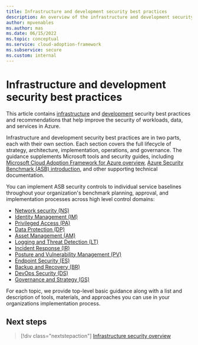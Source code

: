 ```yaml
---
title: Infrastructure and development security best practices
description: An overview of the infrastructure and development security best practices.
author: mpvenables
ms.author: mas
ms.date: 06/15/2022
ms.topic: conceptual
ms.service: cloud-adoption-framework
ms.subservice: secure
ms.custom: internal
---
```


# Infrastructure and development security best practices

This article contains [infrastructure](infrastructure-security-overview.md) and [development](development-security-strategy-overview.md) security best practices and recommendations that help improve the security of workloads, data, and services in Azure.

Infrastructure and development security best practices are in two parts, each with their own section. Each section covers the full lifecycle of strategy, architecture, implementation, operations, and governance. The guidance supplements Microsoft tools and security guides, including [Microsoft Cloud Adoption Framework for Azure overview](/azure/cloud-adoption-framework/overview), [Azure Security Benchmark (ASB) introduction](/security/benchmark/azure/introduction), and other supporting technical documentation.

You can implement ASB security controls to individual service baselines throughout your organization's benchmark planning, approval, and implementation processes across high level control domains:

- [Network security (NS)](/security/benchmark/azure/security-controls-v3-network-security)
- [Identity Management (IM)](/security/benchmark/azure/security-controls-v3-identity-management)
- [Privileged Access (PA)](/security/benchmark/azure/security-controls-v3-privileged-access)
- [Data Protection (DP)](/security/benchmark/azure/security-controls-v3-data-protection)
- [Asset Management (AM)](/security/benchmark/azure/security-controls-v3-asset-management)
- [Logging and Threat Detection (LT)](/security/benchmark/azure/security-controls-v2-logging-threat-detection)
- [Incident Response (IR)](/security/benchmark/azure/security-controls-v3-incident-response)
- [Posture and Vulnerability Management (PV)](/security/benchmark/azure/security-controls-v3-posture-vulnerability-management)
- [Endpoint Security (ES)](/security/benchmark/azure/security-controls-v3-endpoint-security)
- [Backup and Recovery (BR)](/security/benchmark/azure/security-controls-v3-backup-recovery)
- [DevOps Security (DS)](/security/benchmark/azure/security-controls-v3-devops-security)
- [Governance and Strategy (GS)](/security/benchmark/azure/security-controls-v3-governance-strategy)

For each topic, we provide top-level basic guidance along with a list and description of tools, materials, and approaches you can use in your organizations implementation process.

## Next steps

> [!div class="nextstepaction"]
> [Infrastructure security overview](infrastructure-security-overview.md)
